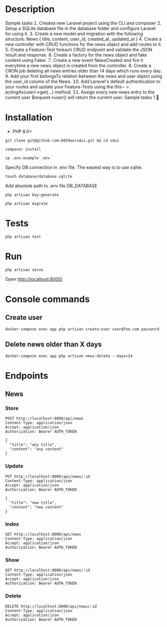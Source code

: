 # Description
Sample tasks
 Createa new Laravel project using the CLI and composer
 Setup a SQLite database file in the database folder and configure Laravel for using it.
 Create a new model and migration with the following structure: News { title, content, user_id, created_at, updated_at }
 Create a new controller with CRUD functions for the news object and add routes to it.
 Create a Feature-Test foreach CRUD endpoint and validate the JSON result and response.
 Create a factory for the news object and fake content using Faker.
 Create a new event NewsCreated and fire it everytime a new news object is
created from the controller.
 Create a CRON job deleting all news entries older than 14 days which runs every day.
 Add your first belongsTo relation between the news and user object using the user_id column of the News.
 Add Laravel's default authentication to your routes and update your Feature-Tests using the $this->actingAs($user)->get(...) method.
 Assign every new news entry to the current user $request->user() will return the current user.
Sample tasks 1
📐

# Installation
* PHP 8.0+

```git clone git@github.com:b059ae/sdui.git && cd sdui```

```composer install```

```cp .env.example .env```

Specify DB connection in .env file. The easiest way is to use sqlite.

```touch database/database.sqlite```

Add absolute path to .env file DB_DATABASE

```php artisan key:generate```

```php artisan migrate```

# Tests

```php artisan test```

# Run
```php artisan serve```

Open [http://localhost:8000/](http://localhost:8000/)

# Console commands

## Create user

```docker-compose exec app php artisan create:user user@foo.com password```

## Delete news older than X days

```docker-compose exec app php artisan news:delete --days=14```

# Endpoints

## News

### Store
```
POST http://localhost:8000/api/news
Content-Type: application/json
Accept: application/json
Authorization: Bearer AUTH_TOKEN

{
  "title": "any title",
  "content": "any content"
}
```

### Update
```
PUT http://localhost:8000/api/news/:id
Content-Type: application/json
Accept: application/json
Authorization: Bearer AUTH_TOKEN

{
  "title": "new title",
  "content": "new content"
}
```

### Index
```
GET http://localhost:8000/api/news
Content-Type: application/json
Accept: application/json
Authorization: Bearer AUTH_TOKEN
```

### Show
```
GET http://localhost:8000/api/news/:id
Content-Type: application/json
Accept: application/json
Authorization: Bearer AUTH_TOKEN
```

### Delete
```
DELETE http://localhost:8000/api/news/:id
Content-Type: application/json
Accept: application/json
Authorization: Bearer AUTH_TOKEN
```
